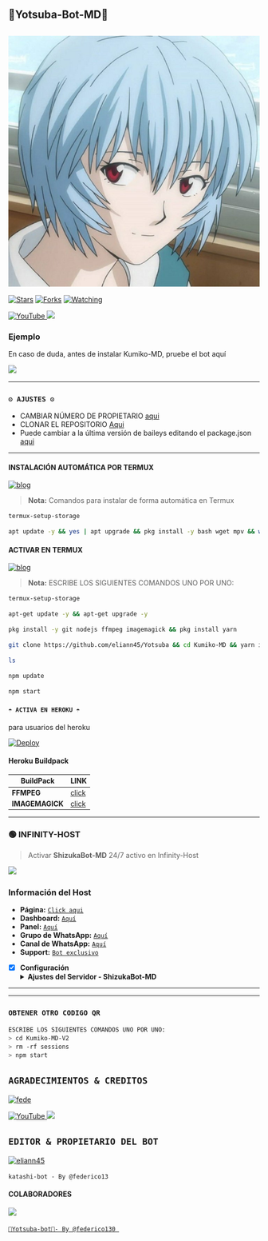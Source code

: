 ## 🍁Yotsuba-Bot-MD🍁
## 

<p align="center">
<img src="https://github.com/eliann45/Yotsuba/blob/main/Menu2.jpg" alt="Kumiko-MD" width="900"/>
</p>

<a href="https://github.com/eliann45/Yotsuba"><img title="Stars" src="https://img.shields.io/github/stars/eliann45/Kumiko-MD?color=ff4500&style=flat-square" /></a>
<a href="https://github.com/eliann45/Yotsuba/network/members"><img title="Forks" src="https://img.shields.io/github/forks/eliann45/Kumiko-MD?color=ff4500&style=flat-square" /></a>
<a href="https://github.com/eliann45/Yotsuba/watchers"><img title="Watching" src="https://img.shields.io/github/watchers/eliann45/Kumiko-MD?label=watchers&color=ff4500&style=flat-square" /></a> <br>


<a href="https://www.youtube.com/@frases_isagi ">
<img src="https://img.shields.io/badge/YouTube-FF0000?style=for-the-badge&logo=youtube&logoColor=white" alt="YouTube">
</a>
<a href="https://instagram.com/Alba070503">
<img src="https://img.shields.io/badge/Instagram-E4405F?style=for-the-badge&logo=instagram&logoColor=white">
</a>

### Ejemplo 
En caso de duda, antes de instalar Kumiko-MD, pruebe el bot aquí

<a href="https://chat.whatsapp.com/LCAUbkf5kUz7jSxO6FADMU">
  <img src="https://img.shields.io/badge/KumikoMD-0a0a0a?style=for-the-badge&logo=whatsapp&logoColor=white">
</a>

***

### `⚙️ AJUSTES ⚙️`
- CAMBIAR NÚMERO DE PROPIETARIO [aqui](https://github.com/eliann45/Yotsuba/blob/main/config.js#L6)
- CLONAR EL REPOSITORIO [Aqui](https://github.com/eliann45/Yotsuba/fork)
- Puede cambiar a la última versión de baileys editando el package.json [aqui](https://github.com/eliann45/Yotsuba/blob/main/package.json#L42)
***

#### INSTALACIÓN AUTOMÁTICA POR TERMUX
[![blog](https://img.shields.io/badge/Instalacion-Automatica-FF0000?style=for-the-badge&logo=youtube&logoColor=white)](https://youtu.be/smoWgg28wPk?si=ck-t9tvKrJQ0yZbS?feature=share)

> **Nota:** Comandos para instalar de forma automática en Termux  
```bash
termux-setup-storage
```
```bash
apt update -y && yes | apt upgrade && pkg install -y bash wget mpv && wget -O - https://raw.githubusercontent.com/eliann45/Kumiko-MD/master/curiosity.sh | bash
```

#### ACTIVAR EN TERMUX
[![blog](https://img.shields.io/badge/Instalacion-Manual-FF0000?style=for-the-badge&logo=youtube&logoColor=white)](https://youtu.be/qRb9ElGT8mM?si=XxSt-Y8CTQs1Imzl?feature=share)
> **Nota:** ESCRIBE LOS SIGUIENTES COMANDOS UNO POR UNO:
```bash
termux-setup-storage
```

```bash
apt-get update -y && apt-get upgrade -y
```

```bash
pkg install -y git nodejs ffmpeg imagemagick && pkg install yarn
```

```bash
git clone https://github.com/eliann45/Yotsuba && cd Kumiko-MD && yarn install && npm install
```

```bash
ls
```
```bash
npm update
```

```bash
npm start
```


#### `☂️ ACTIVA EN HEROKU ☂️`
para usuarios del heroku

[![Deploy](https://www.herokucdn.com/deploy/button.svg)](https://heroku.com/deploy?template=https://github.com/eliann45/Yotsuba)

#### Heroku Buildpack
| BuildPack | LINK |
|--------|--------|
| **FFMPEG** |[click](https://github.com/jonathanong/heroku-buildpack-ffmpeg-latest) |
| **IMAGEMAGICK** | [click](https://github.com/DuckyTeam/heroku-buildpack-imagemagick) |

***
### 🟢 INFINITY-HOST
> Activar **ShizukaBot-MD** 24/7 activo en Infinity-Host

<a href="https://dashboard.infinitywa.xyz"><img src="https://qu.ax/XLCK.jpg" height="125px"></a>
### Información del Host

- **Página:** [`Click aqui`](https://dashboard.infinitywa.xyz)
- **Dashboard:** [`Aquí`](https://dashboard.infinitywa.xyz)
- **Panel:** [`Aquí`](https://live.panel-infinitywa.store)
- **Grupo de WhatsApp:** [`Aquí`](https://chat.whatsapp.com/GQ82mPnSYnm0XL2hLPk7FV)
- **Canal de WhatsApp:** [`Aquí`](https://whatsapp.com/channel/0029Va4QjH7DeON0ePwzjS1A)
- **Support:** [`Bot exclusivo`](https://wa.me/message/FETBF7YBO37CG1)

- [x] **Configuración** <details><summary>**Ajustes del Servidor - ShizukaBot-MD**</summary><img src="https://qu.ax/cpgf.jpg"></details>
------------------------
----

### `OBTENER OTRO CODIGO QR`
```bash
ESCRIBE LOS SIGUIENTES COMANDOS UNO POR UNO:
> cd Kumiko-MD-V2
> rm -rf sessions
> npm start
```
## `AGRADECIMIENTOS & CREDITOS` 
<a href="https://github.com/federico130"><img src="https://github.com/federico130.png" width="250" height="250" alt="fede"/></a>

<a href="https://www.youtube.com/@frases_isagi">
<img src="https://img.shields.io/badge/YouTube-FF0000?style=for-the-badge&logo=youtube&logoColor=white" alt="YouTube">
</a>
<a href="https://instagram.com/azami.19">
<img src="https://img.shields.io/badge/Instagram-E4405F?style=for-the-badge&logo=instagram&logoColor=white">
</a>

  ## `EDITOR & PROPIETARIO DEL BOT` 
<a href="https://github.com/eliann45"><img src="https://github.com/eliann45.png" width="300" height="300" alt="eliann45"/></a>

`katashi-bot - By @federico13 `
#### COLABORADORES 
<a href="https://github.com/eliann45/Yotsuba/graphs/contributors">
<img src="https://contrib.rocks/image?repo=eliann45/Kumiko-MD"
</a>

<!-- markdownlint-restore -->
<!-- prettier-ignore-end -->

<!-- ALL-CONTRIBUTORS-LIST:END -->
`🍁Yotsuba-bot🍁- By @federico130 `
